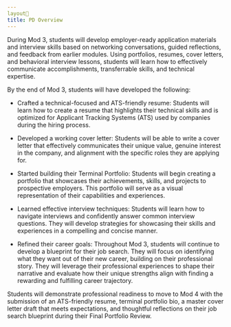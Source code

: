 ```yaml
---
layout📄
title: PD Overview 
---
```

During Mod 3, students will develop employer-ready application materials and interview skills based on networking conversations, guided reflections, and feedback from earlier modules. Using portfolios, resumes, cover letters, and behavioral interview lessons, students will learn how to effectively communicate accomplishments, transferrable skills, and technical expertise. 

By the end of Mod 3, students will have developed the following:
* Crafted a technical-focused and ATS-friendly resume: Students will learn how to create a resume that highlights their technical skills and is optimized for Applicant Tracking Systems (ATS) used by companies during the hiring process.

* Developed a working cover letter: Students will be able to write a cover letter that effectively communicates their unique value, genuine interest in the company, and alignment with the specific roles they are applying for.

* Started building their Terminal Portfolio: Students will begin creating a portfolio that showcases their achievements, skills, and projects to prospective employers. This portfolio will serve as a visual representation of their capabilities and experiences.

* Learned effective interview techniques: Students will learn how to navigate interviews and confidently answer common interview questions. They will develop strategies for showcasing their skills and experiences in a compelling and concise manner.

* Refined their career goals: Throughout Mod 3, students will continue to develop a blueprint for their job search. They will focus on identifying what they want out of their new career, building on their professional story. They will leverage their professional experiences to shape their narrative and evaluate how their unique strengths align with finding a rewarding and fulfilling career trajectory.

Students will demonstrate professional readiness to move to Mod 4 with the submission of  an ATS-friendly resume, terminal portfolio bio,  a master cover letter draft  that meets expectations, and thoughtful reflections on their job search blueprint during their Final Portfolio Review. 


